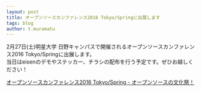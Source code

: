```yaml
---
layout: post
title: オープンソースカンファレンス2016 Tokyo/Springに出展します
tags: blog
author: t.muramatu
---
```

 2月27日(土)明星大学 日野キャンパスで開催されるオープンソースカンファレンス2016 Tokyo/Springに出展します。  
 当日はeisenのデモやステッカー、チラシの配布を行う予定です。ぜひお越しください！  
  
[オープンソースカンファレンス2016 Tokyo/Spring - オープンソースの文化祭！](http://www.ospn.jp/osc2016-spring/)  
